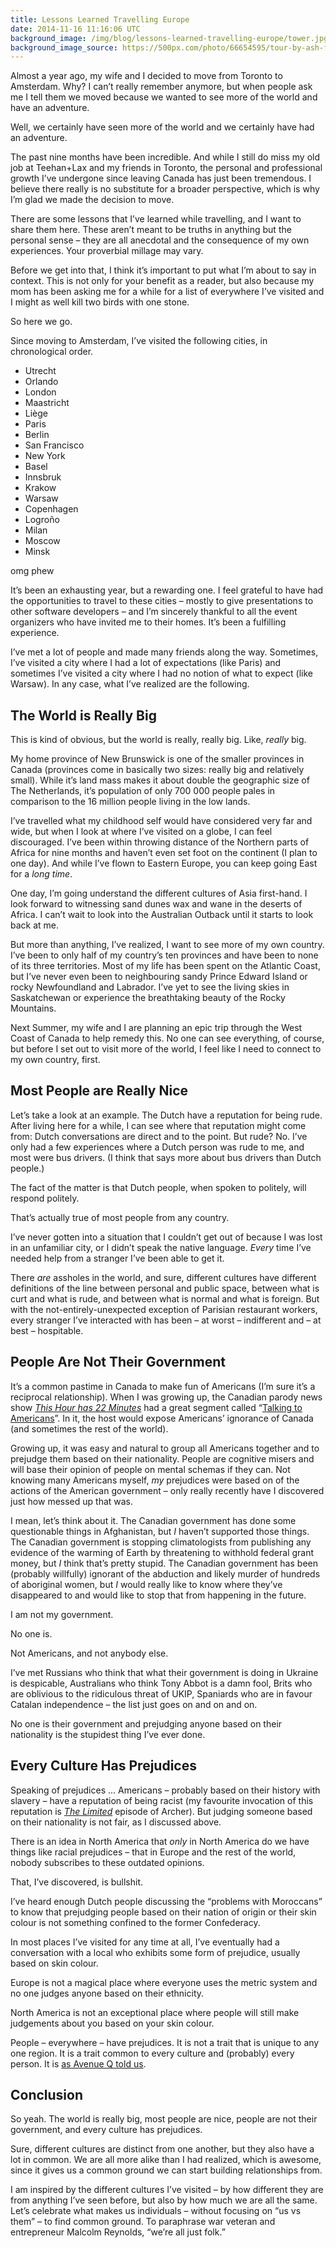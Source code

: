 ```yaml
---
title: Lessons Learned Travelling Europe
date: 2014-11-16 11:16:06 UTC
background_image: /img/blog/lessons-learned-travelling-europe/tower.jpg
background_image_source: https://500px.com/photo/66654595/tour-by-ash-furrow
---
```


Almost a year ago, my wife and I decided to move from Toronto to Amsterdam. Why? I can’t really remember anymore, but when people ask me I tell them we moved because we wanted to see more of the world and have an adventure. 

Well, we certainly have seen more of the world and we certainly have had an adventure. 

<!-- more -->

The past nine months have been incredible. And while I still do miss my old job at Teehan+Lax and my friends in Toronto, the personal and professional growth I’ve undergone since leaving Canada has just been tremendous. I believe there really is no substitute for a broader perspective, which is why I’m glad we made the decision to move. 

There are some lessons that I’ve learned while travelling, and I want to share them here. These aren’t meant to be truths in anything but the personal sense – they are all anecdotal and the consequence of my own experiences. Your proverbial millage may vary. 

Before we get into that, I think it’s important to put what I’m about to say in context. This is not only for your benefit as a reader, but also because my mom has been asking me for a while for a list of everywhere I’ve visited and I might as well kill two birds with one stone. 

So here we go. 

Since moving to Amsterdam, I’ve visited the following cities, in chronological order.

- Utrecht
- Orlando
- London
- Maastricht
- Liège
- Paris
- Berlin
- San Francisco
- New York
- Basel
- Innsbruk
- Krakow
- Warsaw
- Copenhagen
- Logroño
- Milan
- Moscow
- Minsk

omg phew

It’s been an exhausting year, but a rewarding one. I feel grateful to have had the opportunities to travel to these cities – mostly to give presentations to other software developers – and I’m sincerely thankful to all the event organizers who have invited me to their homes. It’s been a fulfilling experience. 

I’ve met a lot of people and made many friends along the way. Sometimes, I’ve visited a city where I had a lot of expectations (like Paris) and sometimes I’ve visited a city where I had no notion of what to expect (like Warsaw). In any case, what I’ve realized are the following. 

## The World is Really Big

This is kind of obvious, but the world is really, really big. Like, *really* big. 

My home province of New Brunswick is one of the smaller provinces in Canada (provinces come in basically two sizes: really big and relatively small). While it’s land mass makes it about double the geographic size of The Netherlands, it’s population of only 700 000 people pales in comparison to the 16 million people living in the low lands. 

I’ve travelled what my childhood self would have considered very far and wide, but when I look at where I’ve visited on a globe, I can feel discouraged. I’ve been within throwing distance of the Northern parts of Africa for nine months and haven’t even set foot on the continent (I plan to one day). And while I’ve flown to Eastern Europe, you can keep going East for a *long time*. 

One day, I’m going understand the different cultures of Asia first-hand. I look forward to witnessing sand dunes wax and wane in the deserts of Africa. I can’t wait to look into the Australian Outback until it starts to look back at me.

But more than anything, I’ve realized, I want to see more of my own country. I’ve been to only half of my country’s ten provinces and have been to none of its three territories. Most of my life has been spent on the Atlantic Coast, but I’ve never even been to neighbouring sandy Prince Edward Island or rocky Newfoundland and Labrador. I’ve yet to see the living skies in Saskatchewan or experience the breathtaking beauty of the Rocky Mountains. 

Next Summer, my wife and I are planning an epic trip through the West Coast of Canada to help remedy this. No one can see everything, of course, but before I set out to visit more of the world, I feel like I need to connect to my own country, first. 

## Most People are Really Nice

Let’s take a look at an example. The Dutch have a reputation for being rude. After living here for a while, I can see where that reputation might come from: Dutch conversations are direct and to the point. But rude? No. I’ve only had a few experiences where a Dutch person was rude to me, and most were bus drivers.  (I think that says more about bus drivers than Dutch people.)

The fact of the matter is that Dutch people, when spoken to politely, will respond politely. 

That’s actually true of most people from any country. 

I’ve never gotten into a situation that I couldn’t get out of because I was lost in an unfamiliar city, or I didn’t speak the native language. *Every* time I’ve needed help from a stranger I’ve been able to get it. 

There *are* assholes in the world, and sure, different cultures have different definitions of the line between personal and public space, between what is curt and what is rude, and between what is normal and what is foreign. But with the not-entirely-unexpected exception of Parisian restaurant workers, every stranger I’ve interacted with has been – at worst – indifferent and – at best – hospitable. 

## People Are Not Their Government

It’s a common pastime in Canada to make fun of Americans (I’m sure it’s a reciprocal relationship). When I was growing up, the Canadian parody news show *[This Hour has 22 Minutes](http://www.cbc.ca/22minutes/)* had a great segment called “[Talking to Americans](https://www.youtube.com/watch?v=gFgPX0hnNfA)”. In it, the host would expose Americans’ ignorance of Canada (and sometimes the rest of the world). 

Growing up, it was easy and natural to group all Americans together and to prejudge them based on their nationality. People are cognitive misers and will base their opinion of people on mental schemas if they can. Not knowing many Americans myself, *my* prejudices were based on of the actions of the American government – only really recently have I discovered just how messed up that was. 

I mean, let’s think about it. The Canadian government has done some questionable things in Afghanistan, but *I* haven’t supported those things. The Canadian government is stopping climatologists  from publishing any evidence of the warming of Earth by threatening to withhold federal grant money, but *I* think that’s pretty stupid. The Canadian government has been (probably willfully) ignorant of the abduction and likely murder of hundreds of aboriginal women, but *I* would really like to know where they’ve disappeared to and would like to stop that from happening in the future. 

I am not my government. 

No one is. 

Not Americans, and not anybody else. 

I’ve met Russians who think that what their government is doing in Ukraine is despicable, Australians who think Tony Abbot is a damn fool, Brits who are oblivious to the ridiculous threat of UKIP, Spaniards who are in favour Catalan independence – the list just goes on and on and on. 

No one is their government and prejudging anyone based on their nationality is the stupidest thing I’ve ever done. 

## Every Culture Has Prejudices

Speaking of prejudices … Americans – probably based on their history with slavery – have a reputation of being racist (my favourite invocation of this reputation is [*The Limited*](http://www.imdb.com/title/tt2207833/?ref_=ttep_ep6) episode of Archer). But judging someone based on their nationality is not fair, as I discussed above. 

There is an idea in North America that *only* in North America do we have things like racial prejudices – that in Europe and the rest of the world, nobody subscribes to these outdated opinions. 

That, I’ve discovered, is bullshit. 

I’ve heard enough Dutch people discussing the “problems with Moroccans” to know that prejudging people based on their nation of origin or their skin colour is not something confined to the former Confederacy. 

In most places I’ve visited for any time at all, I’ve eventually had a conversation with a local who exhibits some form of prejudice, usually based on skin colour. 

Europe is not a magical place where everyone uses the metric system and no one judges anyone based on their ethnicity. 

North America is not an exceptional place where people will still make judgements about you based on your skin colour. 

People – everywhere – have prejudices. It is not a trait that is unique to any one region. It is a trait common to every culture and (probably) every person. It is [as Avenue Q told us](https://www.youtube.com/watch?v=RovF1zsDoeM).

## Conclusion

So yeah. The world is really big, most people are nice, people are not their government, and every culture has prejudices. 

Sure, different cultures are distinct from one another, but they also have a lot in common. We are all more alike than I had realized, which is awesome, since it gives us a common ground we can start building relationships from. 

I am inspired by the different cultures I’ve visited – by how different they are from anything I’ve seen before, but also by how much we are all the same. Let’s celebrate what makes us individuals – without focusing on “us vs them” – to find common ground. To paraphrase war veteran and entrepreneur Malcolm Reynolds, “we’re all just folk.”
